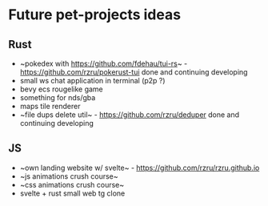 # Future pet-projects ideas

## Rust

- ~pokedex with https://github.com/fdehau/tui-rs~ - https://github.com/rzru/pokerust-tui done and continuing developing
- small ws chat application in terminal (p2p ?)
- bevy ecs rougelike game 
- something for nds/gba
- maps tile renderer
- ~file dups delete util~ - https://github.com/rzru/deduper done and continuing developing

## JS

- ~own landing website w/ svelte~ - https://github.com/rzru/rzru.github.io
- ~js animations crush course~
- ~css animations crush course~
- svelte + rust small web tg clone
